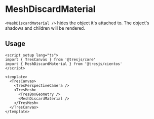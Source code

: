 # MeshDiscardMaterial

`<MeshDiscardMaterial />` hides the object it's attached to. The object's shadows and children will be rendered.

## Usage

```vue
<script setup lang="ts">
import { TresCanvas } from '@tresjs/core'
import { MeshDiscardMaterial } from '@tresjs/cientos'
</script>

<template>
  <TresCanvas>
    <TresPerspectiveCamera />
    <TresMesh>
      <TresBoxGeometry />
      <MeshDiscardMaterial />
    </TresMesh>
  </TresCanvas>
</template>
```
